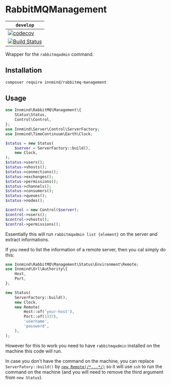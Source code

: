 # RabbitMQManagement

| `develop` |
|-----------|
| [![codecov](https://codecov.io/gh/Innmind/RabbitMQManagement/branch/develop/graph/badge.svg)](https://codecov.io/gh/Innmind/RabbitMQManagement) |
| [![Build Status](https://github.com/Innmind/RabbitMQManagement/workflows/CI/badge.svg)](https://github.com/Innmind/RabbitMQManagement/actions?query=workflow%3ACI) |

Wrapper for the `rabbitmqadmin` command.

## Installation

```sh
composer require innmind/rabbitmq-management
```

## Usage

```php
use Innmind\RabbitMQ\Management\{
    Status\Status,
    Control\Control,
};
use Innmind\Server\Control\ServerFactory;
use Innmind\TimeContinuum\Earth\Clock;

$status = new Status(
    $server = ServerFactory::build(),
    new Clock,
);
$status->users();
$status->vhosts();
$status->connections();
$status->exchanges();
$status->permissions();
$status->channels();
$status->consumers();
$status->queues();
$status->nodes();

$control = new Control($server);
$control->users();
$control->vhosts();
$control->permissions();
```

Essentially this will run `rabbitmqadmin list {element}` on the server and extract informations.

If you need to list the information of a remote server, then you cal simply do this:

```php
use Innmind\RabbitMQ\Management\Status\Environment\Remote;
use Innmind\Url\Authority\{
    Host,
    Port,
};

new Status(
    ServerFactory::build(),
    new Clock,
    new Remote(
        Host::of('your-host'),
        Port::of(1337),
        'username',
        'password',
    ),
);
```

However for this to work you need to have `rabbitmqadmin` installed on the machine this code will run.

In case you don't have the command on the machine, you can replace `ServerFatory::build()` by [`new Remote(/*...*/)`](https://github.com/Innmind/ServerControl/blob/develop/src/Servers/Remote.php) so it will use `ssh` to run the command on the machine (and you will need to remove the third argument from `new Status`).
